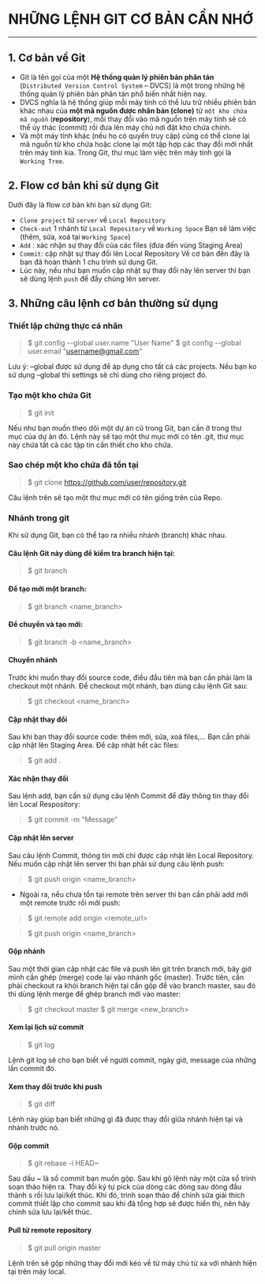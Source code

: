 # NHỮNG LỆNH GIT CƠ BẢN CẦN NHỚ

---

## 1. Cơ bản về Git

- Git là tên gọi của một **Hệ thống quản lý phiên bản phân tán** (`Distributed Version Control System` – DVCS) là một trong những hệ thống quản lý phiên bản phân tán phổ biến nhất hiện nay.
- DVCS nghĩa là hệ thống giúp mỗi máy tính có thể lưu trữ nhiều phiên bản khác nhau của **một mã nguồn được nhân bản (clone)** từ `một kho chứa mã nguồn` (**repository**), mỗi thay đổi vào mã nguồn trên máy tính sẽ có thể ủy thác (commit) rồi đưa lên máy chủ nơi đặt kho chứa chính.
- Và một máy tính khác (nếu họ có quyền truy cập) cũng có thể clone lại mã nguồn từ kho chứa hoặc clone lại một tập hợp các thay đổi mới nhất trên máy tính kia. Trong Git, thư mục làm việc trên máy tính gọi là `Working Tree`.

## 2. Flow cơ bản khi sử dụng Git

Dưới đây là flow cơ bản khi bạn sử dụng Git:

- `Clone project` từ `server` về `Local Repository`
- `Check-out` 1 nhánh từ `Local Repository` về `Working Space`
  Bạn sẽ làm việc (thêm, sửa, xoá tại `Working Space`)
- `Add` : xác nhận sự thay đổi của các files (đưa đến vùng Staging Area)
- `Commit`: cập nhật sự thay đổi lên Local Repository
  Về cơ bản đến đây là bạn đã hoàn thành 1 chu trình sử dụng Git.
- Lúc này, nếu như bạn muốn cập nhật sự thay đổi này lên server thì bạn sẽ dùng lệnh `push` để đẩy chúng lên server.

## 3. Những câu lệnh cơ bản thường sử dụng

### Thiết lập chứng thực cá nhân

> $ git config --global user.name "User Name"
> $ git config --global user.email "username@gmail.com"

Lưu ý: –global được sử dụng để áp dụng cho tất cả các projects. Nếu bạn ko sử dụng –global thì settings sẽ chỉ dùng cho riêng project đó.

### Tạo một kho chứa Git

> $ git init

Nếu như bạn muốn theo dõi một dự án cũ trong Git, bạn cần ở trong thư mục của dự án đó. Lệnh này sẽ tạo một thư mục mới có tên .git, thư mục này chứa tất cả các tập tin cần thiết cho kho chứa.

### Sao chép một kho chứa đã tồn tại

> $ git clone https://github.com/user/repository.git

Câu lệnh trên sẽ tạo một thư mục mới có tên giống trên của Repo.

### Nhánh trong git

Khi sử dụng Git, bạn có thể tạo ra nhiều nhánh (branch) khác nhau.

#### Câu lệnh Git này dùng để kiểm tra branch hiện tại:

> $ git branch

#### Để tạo mới một branch:

> $ git branch <name_branch>

#### Để chuyển và tạo mới:

> $ git branch -b <name_branch>

#### Chuyển nhánh

Trước khi muốn thay đổi source code, điều đầu tiên mà bạn cần phải làm là checkout một nhánh. Để checkout một nhánh, bạn dùng câu lệnh Git sau:

> $ git checkout <name_branch>

#### Cập nhật thay đổi

Sau khi bạn thay đổi source code: thêm mới, sửa, xoá files,… Bạn cần phải cập nhật lên Staging Area. Để cập nhật hết các files:

> $ git add .

#### Xác nhận thay đổi

Sau lệnh add, bạn cần sử dụng câu lệnh Commit để đây thông tin thay đổi lên Local Respository:

> $ git commit -m "Message"

#### Cập nhật lên server

Sau câu lệnh Commit, thông tin mới chỉ được cập nhật lên Local Repository. Nếu muốn cập nhật lên server thì bạn phải sử dụng câu lệnh push:

> $ git push origin <name_branch>

- Ngoài ra, nếu chưa tồn tại remote trên server thì bạn cần phải add mới một remote trước rồi mới push:

> $ git remote add origin <remote_url>

> $ git push origin <name_branch>

#### Gộp nhánh

Sau một thời gian cập nhật các file và push lên git trên branch mới, bây giờ mình cần ghép (merge) code lại vào nhánh gốc (master). Trước tiên, cần phải checkout ra khỏi branch hiện tại cần gộp để vào branch master, sau đó thì dùng lệnh merge để ghép branch mới vào master:

> $ git checkout master
> $ git merge <new_branch>

#### Xem lại lịch sử commit

> $ git log

Lệnh git log sẽ cho bạn biết về người commit, ngày giờ, message của những lần commit đó.

#### Xem thay đổi trước khi push

> $ git diff

Lệnh này giúp bạn biết những gì đã được thay đổi giữa nhánh hiện tại và nhánh trước nó.

#### Gộp commit

> $ git rebase -i HEAD~

Sau dấu ~ là số commit bạn muốn gộp. Sau khi gõ lệnh này một cửa sổ trình soạn thảo hiện ra. Thay đổi ký tự pick của dòng các dòng sau dòng đầu thành s rồi lưu lại/kết thúc. Khi đó, trình soạn thảo để chỉnh sửa giải thích commit thiết lập cho commit sau khi đã tổng hợp sẽ được hiển thị, nên hãy chỉnh sửa lưu lại/kết thúc.

#### Pull từ remote repository

> $ git pull origin master

Lệnh trên sẽ gộp những thay đổi mới kéo về từ máy chủ từ xa với nhánh hiện tại trên máy local.
